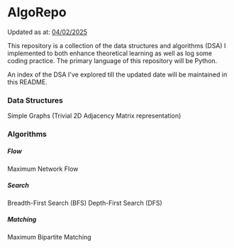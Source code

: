# AlgoRepo

Updated as at: <u>04/02/2025</u>

This repository is a collection of the data structures and algorithms (DSA) I implemented to both enhance theoretical learning as well as log some coding practice. The primary language of this repository will be Python.

An index of the DSA I've explored till the updated date will be maintained in this README.

### Data Structures

Simple Graphs (Trivial 2D Adjacency Matrix representation)

### Algorithms

##### Flow

Maximum Network Flow

##### Search

Breadth-First Search (BFS)
Depth-First Search (DFS)

##### Matching

Maximum Bipartite Matching
